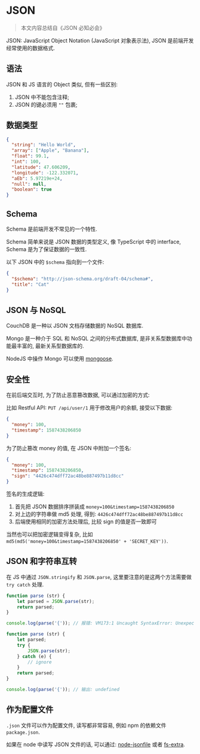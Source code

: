 # JSON
> 本文内容总结自《JSON 必知必会》

JSON: JavaScript Object Notation (JavaScript 对象表示法), JSON 是前端开发经常使用的数据格式.

## 语法
JSON 和 JS 语言的 Object 类似, 但有一些区别:
1. JSON 中不能包含注释;
1. JSON 的键必须用 `""` 包裹;

## 数据类型
```json
{
  "string": "Hello World",
  "array": ["Apple", "Banana"],
  "float": 99.1,
  "int": 100,
  "latitude": 47.606209,
  "longitude": -122.332071,
  "aEb": 5.97219e+24,
  "null": null,
  "boolean": true
}
```

## Schema
Schema 是前端开发不常见的一个特性.

Schema 简单来说是 JSON 数据的类型定义, 像 TypeScript 中的 interface, Schema 是为了保证数据的一致性.

以下 JSON 中的 `$schema` 指向到一个文件:
```json
{
  "$schema": "http://json-schema.org/draft-04/schema#", 
  "title": "Cat"
}
```

## JSON 与 NoSQL
CouchDB 是一种以 JSON 文档存储数据的 NoSQL 数据库.

Mongo 是一种介于 SQL 和 NoSQL 之间的分布式数据库, 是非关系型数据库中功能最丰富的, 最新关系型数据库的.

NodeJS 中操作 Mongo 可以使用 [mongoose](https://github.com/Automattic/mongoose/).

## 安全性
在前后端交互时, 为了防止恶意篡改数据, 可以通过加密的方式:

比如 Restful API: `PUT /api/user/1` 用于修改用户的余额, 接受以下数据:
```json
{
  "money": 100,
  "timestamp": 1587438206850
}
```

为了防止篡改 money 的值, 在 JSON 中附加一个签名:
```json
{
  "money": 100,
  "timestamp": 1587438206850,
  "sign": "4426c474dff72ac48be887497b11d8cc"
}
```

签名的生成逻辑:
1. 首先把 JSON 数据排序拼装成 `money=100&timestamp=1587438206850`
1. 对上边的字符串做 md5 处理, 得到: `4426c474dff72ac48be887497b11d8cc`
1. 后端使用相同的加密方法处理后, 比较 sign 的值是否一致即可

当然也可以把加密逻辑变得复杂, 比如 `md5(md5('money=100&timestamp=1587438206850' + 'SECRET_KEY'))`.

## JSON 和字符串互转
在 JS 中通过 `JSON.stringify` 和 `JSON.parse`, 这里要注意的是这两个方法需要做 `try catch` 处理.

```javascript
function parse (str) {
    let parsed = JSON.parse(str);
    return parsed;
}

console.log(parse('{')); // 报错: VM173:1 Uncaught SyntaxError: Unexpected end of JSON input
```

```javascript
function parse (str) {
    let parsed;
    try {
        JSON.parse(str);
    } catch (e) {
        // ignore
    }
    return parsed;
}

console.log(parse('{')); // 输出: undefined
```

## 作为配置文件
`.json` 文件可以作为配置文件, 读写都非常容易, 例如 npm 的依赖文件 `package.json`.

如果在 node 中读写 JSON 文件的话, 可以通过: [node-jsonfile](https://github.com/jprichardson/node-jsonfile) 或者 [fs-extra](https://github.com/jprichardson/node-fs-extra).